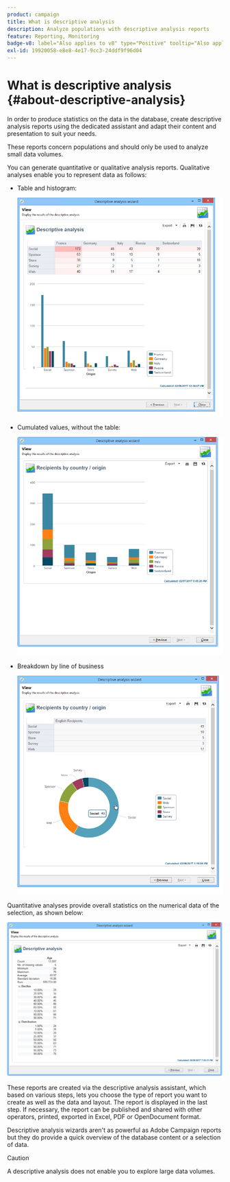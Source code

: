 ```yaml
---
product: campaign
title: What is descriptive analysis
description: Analyze populations with descriptive analysis reports
feature: Reporting, Monitoring
badge-v8: label="Also applies to v8" type="Positive" tooltip="Also applies to Campaign v8"
exl-id: 19920058-e8e8-4e17-9cc3-24ddf9f96d04
---
```

# What is descriptive analysis {#about-descriptive-analysis}

In order to produce statistics on the data in the database, create descriptive analysis reports using the dedicated assistant and adapt their content and presentation to suit your needs.

These reports concern populations and should only be used to analyze small data volumes.

You can generate quantitative or qualitative analysis reports. Qualitative analyses enable you to represent data as follows:

* Table and histogram:

  ![](assets/reporting_descriptive_sample_1.png)

* Cumulated values, without the table:

  ![](assets/reporting_descriptive_sample_3.png)

* Breakdown by line of business

  ![](assets/reporting_descriptive_sample_2.png)

Quantitative analyses provide overall statistics on the numerical data of the selection, as shown below:

![](assets/reporting_descriptive_quantitative_sample.png)

These reports are created via the descriptive analysis assistant, which based on various steps, lets you choose the type of report you want to create as well as the data and layout. The report is displayed in the last step. If necessary, the report can be published and shared with other operators, printed, exported in Excel, PDF or OpenDocument format.

Descriptive analysis wizards aren't as powerful as Adobe Campaign reports but they do provide a quick overview of the database content or a selection of data.

>[!CAUTION]
>
>A descriptive analysis does not enable you to explore large data volumes.
